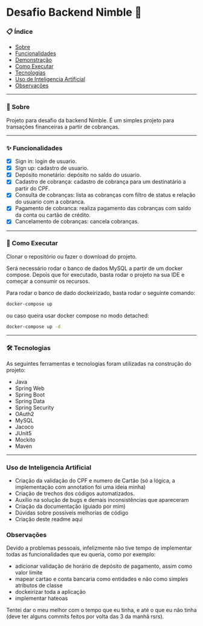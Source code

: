 # Desafio Backend Nimble 🚀

### 📋 Índice

* [Sobre](#-sobre)
* [Funcionalidades](#-funcionalidades)
* [Demonstração](#-demonstração)
* [Como Executar](#-como-executar)
* [Tecnologias](#-tecnologias)
* [Uso de Inteligencia Artificial](#-uso-de-inteligencia-artificial)
* [Observações](#-observações)

---

### 📖 Sobre

Projeto para desafio da backend Nimble. É um simples projeto para transações financeiras a partir de cobranças.

---

### ✨ Funcionalidades

- [x] Sign in: login de usuario.
- [x] Sign up: cadastro de usuario.
- [x] Depósito monetário: depósito no saldo do usuario.
- [x] Cadastro de cobrança: cadastro de cobrança para um destinatário a partir do CPF.
- [x] Consulta de cobranças: lista as cobranças com filtro de status e relação do usuario com a cobranca.
- [x] Pagamento de cobranca: realiza pagamento das cobranças com saldo da conta ou cartão de crédito.
- [x] Cancelamento de cobranças: cancela cobranças.

---

### 🚀 Como Executar

Clonar o repositório ou fazer o download do projeto.

Será necessário rodar o banco de dados MySQL a partir de um docker compose. Depois que for executado, basta rodar o projeto na sua IDE e começar a consumir os recursos.

Para rodar o banco de dado dockeirizado, basta rodar o seguinte comando:

```bash
docker-compose up
```
ou caso queira usar docker compose no modo detached:
```bash
docker-compose up -d
```

---

### 🛠️ Tecnologias

As seguintes ferramentas e tecnologias foram utilizadas na construção do projeto:

* Java
* Spring Web
* Spring Boot
* Spring Data
* Spring Security
* OAuth2
* MySQL
* Jacoco
* JUnit5
* Mockito
* Maven

---

### Uso de Inteligencia Artificial

* Criação da validação do CPF e numero de Cartão (só a lógica, a implementação com annotation foi uma ideia minha)
* Criação de trechos dos códigos automatizados.
* Auxílio na solução de bugs e demais inconsistências que apareceram
* Criação da documentação (guiado por mim)
* Dúvidas sobre possíveis melhorias de código
* Criação deste readme aqui

### Observações

Devido a problemas pessoais, infelizmente não tive tempo de implementar todas as funcionalidades que eu queria, como por exemplo:

* adicionar validação de horário de depósito de pagamento, assim como valor limite
* mapear cartao e conta bancaria como entidades e não como simples atributos de classe
* dockeirizar toda a aplicação
* implementar hateoas

Tentei dar o meu melhor com o tempo que eu tinha, e até o que eu não tinha (deve ter alguns commits feitos por volta das 3 da manhã rsrs).

